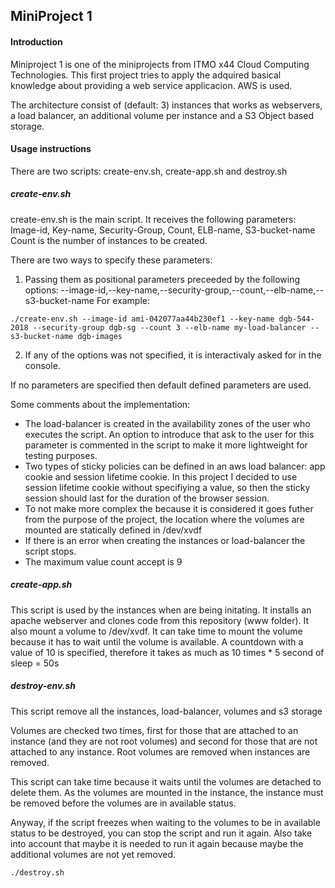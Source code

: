## MiniProject 1

#### Introduction
Miniproject 1 is one of the miniprojects from ITMO x44 Cloud Computing Technologies. This first project tries to apply the adquired basical knowledge about providing a web service applicacion. AWS is used.

The architecture consist of (default: 3) instances that works as webservers, a load balancer, an additional volume per instance and a S3 Object based storage.


#### Usage instructions
There are two scripts: create-env.sh, create-app.sh and destroy.sh

##### create-env.sh
create-env.sh is the main script. It receives the following parameters: Image-id, Key-name, Security-Group, Count, ELB-name, S3-bucket-name
Count is the number of instances to be created.

There are two ways to specify these parameters:
1. Passing them as positional parameters preceeded by the following options: --image-id,--key-name,--security-group,--count,--elb-name,--s3-bucket-name
For example: 

```
./create-env.sh --image-id ami-042077aa44b230ef1 --key-name dgb-544-2018 --security-group dgb-sg --count 3 --elb-name my-load-balancer --s3-bucket-name dgb-images
```

2. If any of the options was not specified, it is interactivaly asked for in the console.

If no parameters are specified then default defined parameters are used.

Some comments about the implementation:
- The load-balancer is created in the availability zones of the user who executes the script. An option to introduce that ask to the user for this parameter is commented in the script to make it more lightweight for testing purposes.
- Two types of sticky policies can be defined in an aws load balancer: app cookie and session lifetime cookie. In this project I decided to use session lifetime cookie without specifiying a value, so then the sticky session should last for the duration of the browser session.
- To not make more complex the because it is considered it goes futher from the purpose of the project, the location where the volumes are mounted are statically defined in /dev/xvdf
- If there is an error when creating the instances or load-balancer the script stops.
- The maximum value count accept is 9


##### create-app.sh
This script is used by the instances when are being initating. It installs an apache webserver and clones code from this repository (www folder).
It also mount a volume to /dev/xvdf.
It can take time to mount the volume because it has to wait until the volume is available. A countdown with a value of 10 is specified, therefore it takes as much as 10 times * 5 second of sleep = 50s


##### destroy-env.sh
This script remove all the instances, load-balancer, volumes and s3 storage

Volumes are checked two times, first for those that are attached to an instance (and they are not root volumes) and second for those that are not attached to any instance. Root volumes are removed when instances are removed.

This script can take time because it waits until the volumes are detached to delete them. As the volumes are mounted in the instance, the instance must be removed before the volumes are in available status.

Anyway, if the script freezes when waiting to the volumes to be in available status to be destroyed, you can stop the script and run it again. Also take into account that maybe it is needed to run it again because maybe the additional volumes are not yet removed.

```
./destroy.sh
```